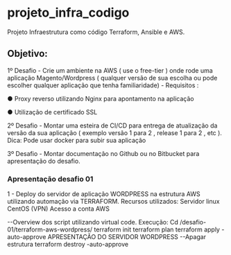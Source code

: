# projeto_infra_codigo
Projeto Infraestrutura como código Terraform, Ansible e AWS.
## Objetivo:
1º Desafio - Crie um ambiente na AWS ( use o free-tier ) onde rode uma aplicação Magento/Wordpress (
qualquer versão de sua escolha ou pode escolher qualquer aplicação que tenha
familiaridade) - Requisitos :

● Proxy reverso utilizando Nginx para apontamento na aplicação

● Utilização de certificado SSL

2º Desafio - Montar uma esteira de CI/CD para entrega de atualização da versão da sua aplicação (
exemplo versão 1 para 2 , release 1 para 2 , etc ).
Dica: Pode usar docker para subir sua aplicação

3º Desafio -  Montar documentação no Github ou no Bitbucket para apresentação do desafio.

### Apresentação desafio 01
1 - Deploy do servidor de aplicação WORDPRESS na estrutura AWS utilizando automação via TERRAFORM.
Recursos utilizados:
Servidor linux CentOS (VPN)
Acesso a conta AWS

--Overview dos script utilizando virtual code.
Execução:
Cd /desafio-01/terraform-aws-wordpress/
terraform init
terraform plan
terraform apply -auto-approve
APRESENTAÇÃO DO SERVIDOR WORDPRESS
--Apagar estrutura
terraform destroy -auto-approve


